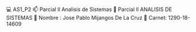 💻 AS1_P2
📫 Parcial ll Analisis de Sistemas
🚀 Parcial ll  ANALISIS DE SISTEMAS
💬 Nombre : Jose Pablo Mijangos De La Cruz
💬 Carnet: 1290-18-14609




